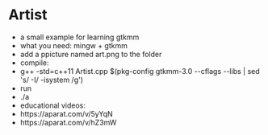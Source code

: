 # Artist
<ul>
  <li>a small example for learning gtkmm</li>
  <li>what you need: mingw + gtkmm</li>
  <li> add a ppicture named art.png to the folder</li>
  <li>compile:</li>
<li>g++ -std=c++11 Artist.cpp $(pkg-config gtkmm-3.0 --cflags --libs | sed 's/ -I/ -isystem /g')</li>
  
  <li>run</li>
  <li>./a</li>
  <li>educational videos:</li>
  <li>https://aparat.com/v/5yYqN</li>
  <li>https://aparat.com/v/hZ3mW</li>
  </ul>
  
